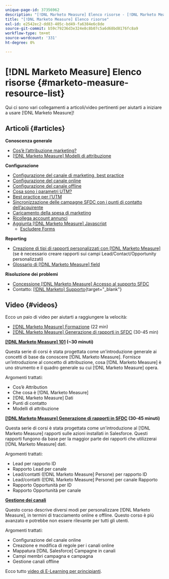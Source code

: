 ```yaml
---
unique-page-id: 37356962
description: "[!DNL Marketo Measure] Elenco risorse - [!DNL Marketo Measure] - Documentazione del prodotto"
title: "[!DNL Marketo Measure] Elenco risorse"
exl-id: e2542ec2-dd83-405c-bd49-fa6384e6c8de
source-git-commit: b59c79236d3e324e8c8b07c5a6d68bd8176fc8a9
workflow-type: tm+mt
source-wordcount: '331'
ht-degree: 0%

---
```


# [!DNL Marketo Measure] Elenco risorse {#marketo-measure-resource-list}

Qui ci sono vari collegamenti a articoli/video pertinenti per aiutarti a iniziare a usare [!DNL Marketo Measure]!

## Articoli {#articles}

**Conoscenza generale**

* [Cos’è l’attribuzione marketing?](/help/introduction-to-marketo-measure/overview-resources/marketing-attribution.md)
* [[!DNL Marketo Measure] Modelli di attribuzione](/help/introduction-to-marketo-measure/overview-resources/marketo-measure-attribution-models.md)

**Configurazione**

* [Configurazione del canale di marketing, best practice](/help/channel-tracking-and-setup/online-channels/marketing-channels-and-subchannels.md)
* [Configurazione del canale online](/help/channel-tracking-and-setup/online-channels/online-custom-channel-setup.md)
* [Configurazione del canale offline](/help/channel-tracking-and-setup/offline-channels/offline-custom-channel-setup.md)
* [Cosa sono i parametri UTM?](/help/channel-tracking-and-setup/online-channels/utm-parameters.md)
* [Best practice per l’UTM](/help/channel-tracking-and-setup/online-channels/best-practices-for-setting-up-utm-parameters.md)
* [Sincronizzazione delle campagne SFDC con i punti di contatto dell’acquirente](/help/channel-tracking-and-setup/offline-channels/campaigns-and-campaign-members.md)
* [Caricamento della spesa di marketing](/help/marketing-spend/spend-management/marketing-channel-costs.md#uploading-marketing-costs)
* [Ricollega account annunci](/help/api-connections/utilizing-marketo-measures-api-connections/reauthorizing-connected-accounts.md)
* [Aggiunta [!DNL Marketo Measure] Javascript](/help/marketo-measure-tracking/setting-up-tracking/adding-marketo-measure-script.md)
   * [Escludere Forms](/help/marketo-measure-tracking/setting-up-tracking/excluding-marketo-measure-from-specific-forms.md)

**Reporting**

* [Creazione di tipi di rapporti personalizzati con [!DNL Marketo Measure]](/help/marketo-measure-salesforce-reporting/new-report-types/creating-custom-marketo-measure-report-types.md) (se è necessario creare rapporti sui campi Lead/Contact/Opportunity personalizzati)
* [Glossario di [!DNL Marketo Measure] field](/help/introduction-to-marketo-measure/overview-resources/glossary-of-marketo-measure-fields.md)

**Risoluzione dei problemi**

* [Concessione [!DNL Marketo Measure] Accesso al supporto SFDC](/help/miscellaneous/other-related-resources/granting-salesforce-access-to-marketo-measure-support.md)
* Contatto: [[!DNL Marketo] Supporto](https://nation.marketo.com/t5/support/ct-p/Support){target="_blank"}

## Video {#videos}

Ecco un paio di video per aiutarti a raggiungere la velocità:

* [[!DNL Marketo Measure] Formazione](https://embed.vidyard.com/watch/Pb4DuWJwtFgw3jUBDGneb4) (22 min)
* [[!DNL Marketo Measure] Generazione di rapporti in SFDC](https://universityonline.marketo.com/courses/bizible-and-salesforce/) (30-45 min)

**[[!DNL Marketo Measure] 101](https://universityonline.marketo.com/courses/bizible-101/) (~30 minuti)**

Questa serie di corsi è stata progettata come un&#39;introduzione generale ai concetti di base da conoscere [!DNL Marketo Measure]. Fornisce un’introduzione al concetto di attribuzione, cosa [!DNL Marketo Measure] è uno strumento e il quadro generale su cui [!DNL Marketo Measure] opera.

Argomenti trattati:

* Cos’è Attribution
* Che cosa è [!DNL Marketo Measure]
* [!DNL Marketo Measure] Dati
* Punti di contatto
* Modelli di attribuzione

**[[!DNL Marketo Measure] Generazione di rapporti in SFDC](https://universityonline.marketo.com/courses/bizible-and-salesforce/) (30-45 minuti)**

Questa serie di corsi è stata progettata come un&#39;introduzione al [!DNL Marketo Measure] rapporti sulle azioni installati in Salesforce. Questi rapporti fungono da base per la maggior parte dei rapporti che utilizzerai [!DNL Marketo Measure] dati.

Argomenti trattati:

* Lead per rapporto ID
* Rapporto Lead per canale
* Lead/contatti ([!DNL Marketo Measure] Persone) per rapporto ID
* Lead/contatti ([!DNL Marketo Measure] Persone) per canale Rapporto
* Rapporto Opportunità per ID
* Rapporto Opportunità per canale

**[Gestione dei canali](https://universityonline.marketo.com/courses/bizible-fundamentals-channel-management/)**

Questo corso descrive diversi modi per personalizzare [!DNL Marketo Measure], in termini di tracciamento online e offline. Questo corso è più avanzato e potrebbe non essere rilevante per tutti gli utenti.

Argomenti trattati:

* Configurazione del canale online
* Creazione e modifica di regole per i canali online
* Mappatura [!DNL Salesforce] Campagne in canali
* Campi membri campagna e campagna
* Gestione canali offline

Ecco tutto [video di E-Learning per principianti](https://universityonline.marketo.com/#/library/bySubject/new-to-bizible/trails?_k=d1454j).
